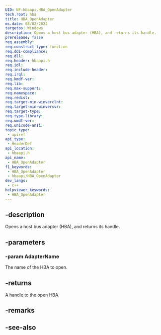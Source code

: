 ```yaml
---
UID: NF:hbaapi.HBA_OpenAdapter
tech.root: hba
title: HBA_OpenAdapter
ms.date: 08/02/2022
targetos: Windows
description: Opens a host bus adapter (HBA), and returns its handle.
prerelease: false
req.assembly: 
req.construct-type: function
req.ddi-compliance: 
req.dll: 
req.header: hbaapi.h
req.idl: 
req.include-header: 
req.irql: 
req.kmdf-ver: 
req.lib: 
req.max-support: 
req.namespace: 
req.redist: 
req.target-min-winverclnt: 
req.target-min-winversvr: 
req.target-type: 
req.type-library: 
req.umdf-ver: 
req.unicode-ansi: 
topic_type:
 - apiref
api_type:
 - HeaderDef
api_location:
 - hbaapi.h
api_name:
 - HBA_OpenAdapter
f1_keywords:
 - HBA_OpenAdapter
 - hbaapi/HBA_OpenAdapter
dev_langs:
 - c++
helpviewer_keywords:
 - HBA_OpenAdapter
---
```


## -description

Opens a host bus adapter (HBA), and returns its handle.

## -parameters

### -param AdapterName

The name of the HBA to open.

## -returns

A handle to the open HBA.

## -remarks

## -see-also
